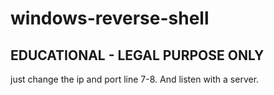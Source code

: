 # windows-reverse-shell
## EDUCATIONAL - LEGAL PURPOSE ONLY


just change the ip and port line 7-8. And listen with a server.

